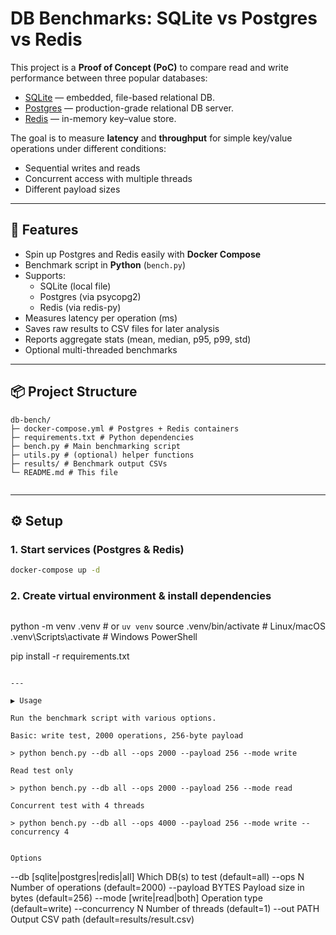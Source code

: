 # DB Benchmarks: SQLite vs Postgres vs Redis

This project is a **Proof of Concept (PoC)** to compare read and write performance between three popular databases:

- [SQLite](https://sqlite.org) — embedded, file-based relational DB.
- [Postgres](https://www.postgresql.org/) — production-grade relational DB server.
- [Redis](https://redis.io/) — in-memory key–value store.

The goal is to measure **latency** and **throughput** for simple key/value operations under different conditions:
- Sequential writes and reads
- Concurrent access with multiple threads
- Different payload sizes

---

## 🚀 Features
- Spin up Postgres and Redis easily with **Docker Compose**
- Benchmark script in **Python** (`bench.py`)
- Supports:
  - SQLite (local file)
  - Postgres (via psycopg2)
  - Redis (via redis-py)
- Measures latency per operation (ms)
- Saves raw results to CSV files for later analysis
- Reports aggregate stats (mean, median, p95, p99, std)
- Optional multi-threaded benchmarks

---

## 📦 Project Structure


```
db-bench/
├─ docker-compose.yml # Postgres + Redis containers
├─ requirements.txt # Python dependencies
├─ bench.py # Main benchmarking script
├─ utils.py # (optional) helper functions
├─ results/ # Benchmark output CSVs
└─ README.md # This file
```
```
```


---

## ⚙️ Setup

### 1. Start services (Postgres & Redis)

```bash
docker-compose up -d
```

### 2. Create virtual environment & install dependencies

```
```
python -m venv .venv        # or `uv venv`
source .venv/bin/activate   # Linux/macOS
.venv\Scripts\activate      # Windows PowerShell

pip install -r requirements.txt
```

---

▶️ Usage

Run the benchmark script with various options.

Basic: write test, 2000 operations, 256-byte payload

> python bench.py --db all --ops 2000 --payload 256 --mode write

Read test only

> python bench.py --db all --ops 2000 --payload 256 --mode read

Concurrent test with 4 threads

> python bench.py --db all --ops 4000 --payload 256 --mode write --concurrency 4


Options

```
--db [sqlite|postgres|redis|all]   Which DB(s) to test (default=all)
--ops N                            Number of operations (default=2000)
--payload BYTES                    Payload size in bytes (default=256)
--mode [write|read|both]           Operation type (default=write)
--concurrency N                    Number of threads (default=1)
--out PATH                         Output CSV path (default=results/result.csv)

```
```
```
